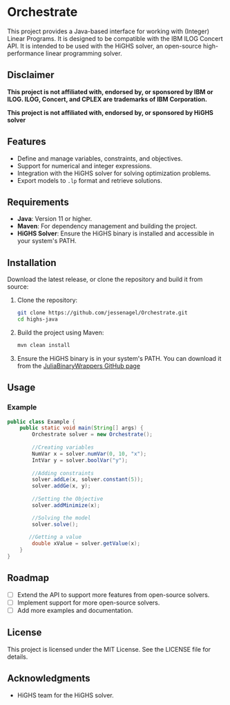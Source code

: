 # Orchestrate

This project provides a Java-based interface for working with (Integer) Linear Programs.
It is designed to be compatible with the IBM ILOG Concert API. 
It is intended to be used with the HiGHS solver, an open-source high-performance linear programming solver.

## Disclaimer
**This project is not affiliated with, endorsed by, or sponsored by IBM or ILOG. ILOG, Concert, and CPLEX are trademarks of IBM Corporation.**

**This project is not affiliated with, endorsed by, or sponsored by HiGHS solver**
## Features
- Define and manage variables, constraints, and objectives.
- Support for numerical and integer expressions.
- Integration with the HiGHS solver for solving optimization problems.
- Export models to `.lp` format and retrieve solutions.

## Requirements

- **Java**: Version 11 or higher.
- **Maven**: For dependency management and building the project.
- **HiGHS Solver**: Ensure the HiGHS binary is installed and accessible in your system's PATH.

## Installation
Download the latest release, or clone the repository and build it from source:
1. Clone the repository:
   ```bash
   git clone https://github.com/jessenagel/Orchestrate.git
   cd highs-java
2. Build the project using Maven:
   ```bash
   mvn clean install
   ```
3. Ensure the HiGHS binary is in your system's PATH. You can download it from the [
   JuliaBinaryWrappers GitHub page](https://github.com/JuliaBinaryWrappers/HiGHSstatic_jll.jl/releases)

## Usage
### Example
```java
public class Example {
    public static void main(String[] args) {
        Orchestrate solver = new Orchestrate();
        
        //Creating variables
        NumVar x = solver.numVar(0, 10, "x");
        IntVar y = solver.boolVar("y");
        
        //Adding constraints
        solver.addLe(x, solver.constant(5));
        solver.addGe(x, y);
        
        //Setting the Objective
        solver.addMinimize(x);

        //Solving the model
        solver.solve();
        
       //Getting a value
        double xValue = solver.getValue(x);
    }
}
```


## Roadmap
- [ ] Extend the API to support more features from open-source solvers.
- [ ] Implement support for more open-source solvers.
- [ ] Add more examples and documentation.

## License
This project is licensed under the MIT License. See the LICENSE file for details.

## Acknowledgments
* HiGHS team for the HiGHS solver.
